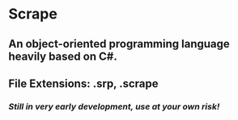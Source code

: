 # Scrape
## An object-oriented programming language heavily based on C#.
## File Extensions: .srp, .scrape

### *Still in very early development, use at your own risk!*